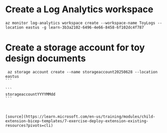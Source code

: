 # Create a Log Analytics workspace
```
az monitor log-analytics workspace create --workspace-name ToyLogs --location eastus -g learn-3b3a2102-6496-4e66-8458-6f102dc4f787
```

# Create a storage account for toy design documents
````
 az storage account create --name storageaccount20250628 --location eastus
```

```
storageaccountYYYYMMdd
```



[source](https://learn.microsoft.com/en-us/training/modules/child-extension-bicep-templates/7-exercise-deploy-extension-existing-resources?pivots=cli)
